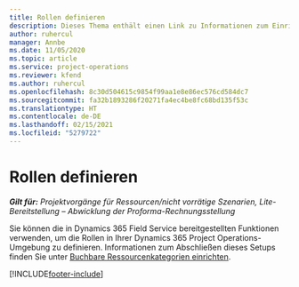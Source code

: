 ```yaml
---
title: Rollen definieren
description: Dieses Thema enthält einen Link zu Informationen zum Einrichten buchbarer Ressourcenkategorien.
author: ruhercul
manager: Annbe
ms.date: 11/05/2020
ms.topic: article
ms.service: project-operations
ms.reviewer: kfend
ms.author: ruhercul
ms.openlocfilehash: 8c30d504615c9854f99aa1e8e86ec576cd584dc7
ms.sourcegitcommit: fa32b1893286f20271fa4ec4be8fc68bd135f53c
ms.translationtype: HT
ms.contentlocale: de-DE
ms.lasthandoff: 02/15/2021
ms.locfileid: "5279722"
---
```

# <a name="define-roles"></a>Rollen definieren

_**Gilt für:** Projektvorgänge für Ressourcen/nicht vorrätige Szenarien, Lite-Bereitstellung – Abwicklung der Proforma-Rechnungsstellung_

Sie können die in Dynamics 365 Field Service bereitgestellten Funktionen verwenden, um die Rollen in Ihrer Dynamics 365 Project Operations-Umgebung zu definieren. Informationen zum Abschließen dieses Setups finden Sie unter [Buchbare Ressourcenkategorien einrichten](https://docs.microsoft.com/dynamics365/field-service/set-up-bookable-resource-categories).


[!INCLUDE[footer-include](../includes/footer-banner.md)]